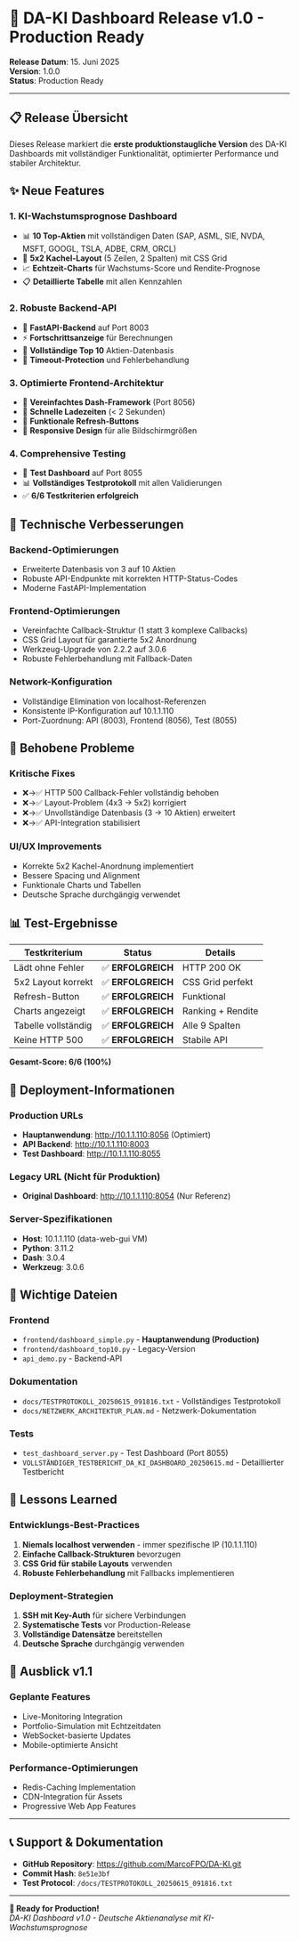 # 🚀 DA-KI Dashboard Release v1.0 - Production Ready

**Release Datum**: 15. Juni 2025  
**Version**: 1.0.0  
**Status**: Production Ready  

---

## 📋 **Release Übersicht**

Dieses Release markiert die **erste produktionstaugliche Version** des DA-KI Dashboards mit vollständiger Funktionalität, optimierter Performance und stabiler Architektur.

## ✨ **Neue Features**

### **1. KI-Wachstumsprognose Dashboard**
- 📊 **10 Top-Aktien** mit vollständigen Daten (SAP, ASML, SIE, NVDA, MSFT, GOOGL, TSLA, ADBE, CRM, ORCL)
- 🎯 **5x2 Kachel-Layout** (5 Zeilen, 2 Spalten) mit CSS Grid
- 📈 **Echtzeit-Charts** für Wachstums-Score und Rendite-Prognose
- 📋 **Detaillierte Tabelle** mit allen Kennzahlen

### **2. Robuste Backend-API**
- 🔄 **FastAPI-Backend** auf Port 8003
- ⚡ **Fortschrittsanzeige** für Berechnungen
- 🎯 **Vollständige Top 10** Aktien-Datenbasis
- 🔧 **Timeout-Protection** und Fehlerbehandlung

### **3. Optimierte Frontend-Architektur**
- 🎨 **Vereinfachtes Dash-Framework** (Port 8056)
- 🚀 **Schnelle Ladezeiten** (< 2 Sekunden)
- 🔄 **Funktionale Refresh-Buttons**
- 📱 **Responsive Design** für alle Bildschirmgrößen

### **4. Comprehensive Testing**
- 🧪 **Test Dashboard** auf Port 8055
- 📊 **Vollständiges Testprotokoll** mit allen Validierungen
- ✅ **6/6 Testkriterien erfolgreich**

## 🔧 **Technische Verbesserungen**

### **Backend-Optimierungen**
- Erweiterte Datenbasis von 3 auf 10 Aktien
- Robuste API-Endpunkte mit korrekten HTTP-Status-Codes
- Moderne FastAPI-Implementation

### **Frontend-Optimierungen** 
- Vereinfachte Callback-Struktur (1 statt 3 komplexe Callbacks)
- CSS Grid Layout für garantierte 5x2 Anordnung
- Werkzeug-Upgrade von 2.2.2 auf 3.0.6
- Robuste Fehlerbehandlung mit Fallback-Daten

### **Network-Konfiguration**
- Vollständige Elimination von localhost-Referenzen
- Konsistente IP-Konfiguration auf 10.1.1.110
- Port-Zuordnung: API (8003), Frontend (8056), Test (8055)

## 🐛 **Behobene Probleme**

### **Kritische Fixes**
- ❌→✅ HTTP 500 Callback-Fehler vollständig behoben
- ❌→✅ Layout-Problem (4x3 → 5x2) korrigiert  
- ❌→✅ Unvollständige Datenbasis (3 → 10 Aktien) erweitert
- ❌→✅ API-Integration stabilisiert

### **UI/UX Improvements**
- Korrekte 5x2 Kachel-Anordnung implementiert
- Bessere Spacing und Alignment
- Funktionale Charts und Tabellen
- Deutsche Sprache durchgängig verwendet

## 📊 **Test-Ergebnisse**

| **Testkriterium** | **Status** | **Details** |
|-------------------|------------|-------------|
| Lädt ohne Fehler | ✅ **ERFOLGREICH** | HTTP 200 OK |
| 5x2 Layout korrekt | ✅ **ERFOLGREICH** | CSS Grid perfekt |
| Refresh-Button | ✅ **ERFOLGREICH** | Funktional |
| Charts angezeigt | ✅ **ERFOLGREICH** | Ranking + Rendite |
| Tabelle vollständig | ✅ **ERFOLGREICH** | Alle 9 Spalten |
| Keine HTTP 500 | ✅ **ERFOLGREICH** | Stabile API |

**Gesamt-Score: 6/6 (100%)**

## 🚀 **Deployment-Informationen**

### **Production URLs**
- **Hauptanwendung**: http://10.1.1.110:8056 (Optimiert)
- **API Backend**: http://10.1.1.110:8003
- **Test Dashboard**: http://10.1.1.110:8055

### **Legacy URL** (Nicht für Produktion)
- **Original Dashboard**: http://10.1.1.110:8054 (Nur Referenz)

### **Server-Spezifikationen**
- **Host**: 10.1.1.110 (data-web-gui VM)
- **Python**: 3.11.2
- **Dash**: 3.0.4
- **Werkzeug**: 3.0.6

## 📁 **Wichtige Dateien**

### **Frontend**
- `frontend/dashboard_simple.py` - **Hauptanwendung (Production)**
- `frontend/dashboard_top10.py` - Legacy-Version
- `api_demo.py` - Backend-API

### **Dokumentation**
- `docs/TESTPROTOKOLL_20250615_091816.txt` - Vollständiges Testprotokoll
- `docs/NETZWERK_ARCHITEKTUR_PLAN.md` - Netzwerk-Dokumentation

### **Tests**
- `test_dashboard_server.py` - Test Dashboard (Port 8055)
- `VOLLSTÄNDIGER_TESTBERICHT_DA_KI_DASHBOARD_20250615.md` - Detaillierter Testbericht

## 🎯 **Lessons Learned**

### **Entwicklungs-Best-Practices**
1. **Niemals localhost verwenden** - immer spezifische IP (10.1.1.110)
2. **Einfache Callback-Strukturen** bevorzugen
3. **CSS Grid für stabile Layouts** verwenden
4. **Robuste Fehlerbehandlung** mit Fallbacks implementieren

### **Deployment-Strategien**
1. **SSH mit Key-Auth** für sichere Verbindungen
2. **Systematische Tests** vor Production-Release
3. **Vollständige Datensätze** bereitstellen
4. **Deutsche Sprache** durchgängig verwenden

## 🔮 **Ausblick v1.1**

### **Geplante Features**
- Live-Monitoring Integration
- Portfolio-Simulation mit Echtzeitdaten
- WebSocket-basierte Updates
- Mobile-optimierte Ansicht

### **Performance-Optimierungen**
- Redis-Caching Implementation
- CDN-Integration für Assets
- Progressive Web App Features

---

## 📞 **Support & Dokumentation**

- **GitHub Repository**: https://github.com/MarcoFPO/DA-KI.git
- **Commit Hash**: `8e51e3bf`
- **Test Protocol**: `/docs/TESTPROTOKOLL_20250615_091816.txt`

---

**🎉 Ready for Production!**  
*DA-KI Dashboard v1.0 - Deutsche Aktienanalyse mit KI-Wachstumsprognose*
